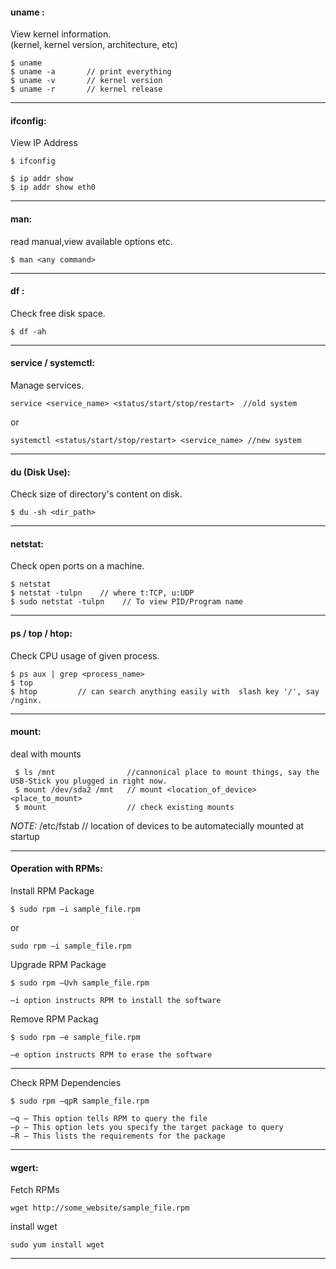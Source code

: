 #### uname :
View kernel information. </br>
(kernel, kernel version, architecture, etc)
```
$ uname
$ uname -a       // print everything
$ uname -v       // kernel version
$ uname -r       // kernel release
```
___
#### ifconfig:
View IP Address
```
$ ifconfig
```
```
$ ip addr show
$ ip addr show eth0
```
___
#### man:
read manual,view available options etc.
```
$ man <any command>
```
___
#### df :
Check free disk space.
```
$ df -ah
```
___
#### service / systemctl:
Manage services.
```
service <service_name> <status/start/stop/restart>  //old system
```
or
```
systemctl <status/start/stop/restart> <service_name> //new system
```
___
#### du (Disk Use):
Check size of directory's content on disk.
```
$ du -sh <dir_path>
```
___
#### netstat:
Check open ports on a machine.
```
$ netstat
$ netstat -tulpn    // where t:TCP, u:UDP
$ sudo netstat -tulpn    // To view PID/Program name
```
___
#### ps / top / htop:
Check CPU usage of given process.
```
$ ps aux | grep <process_name>
$ top
$ htop         // can search anything easily with  slash key '/', say /nginx. 
```
___
#### mount:
deal with mounts
```
 $ ls /mnt                //cannonical place to mount things, say the USB-Stick you plugged in right now.
 $ mount /dev/sda2 /mnt   // mount <location_of_device> <place_to_mount>
 $ mount                  // check existing mounts
```
*NOTE:* 
 /etc/fstab               // location of devices to be automatecially mounted at startup
___
#### Operation with RPMs:
Install RPM Package
```
$ sudo rpm –i sample_file.rpm
```
or
```
sudo rpm –i sample_file.rpm
```
Upgrade RPM Package
```
$ sudo rpm –Uvh sample_file.rpm
```
```
–i option instructs RPM to install the software
```
Remove RPM Packag
```
$ sudo rpm –e sample_file.rpm
```
```
–e option instructs RPM to erase the software
```
---

Check RPM Dependencies
```
$ sudo rpm –qpR sample_file.rpm
```
```
–q – This option tells RPM to query the file
–p – This option lets you specify the target package to query
–R – This lists the requirements for the package
```
___
#### wgert:
Fetch RPMs
```
wget http://some_website/sample_file.rpm
```
install wget
```
sudo yum install wget
```
___

